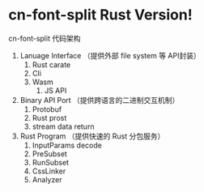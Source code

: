 # cn-font-split Rust Version!

cn-font-split 代码架构

1. Lanuage Interface （提供外部 file system 等 API封装）
    1. Rust carate
    2. Cli
    3. Wasm
        1. JS API
2. Binary API Port （提供跨语言的二进制交互机制）
    1. Protobuf
    2. Rust prost
    3. stream data return
3. Rust Program （提供快速的 Rust 分包服务）
    1. InputParams decode
    2. PreSubset
    3. RunSubset
    4. CssLinker
    5. Analyzer
